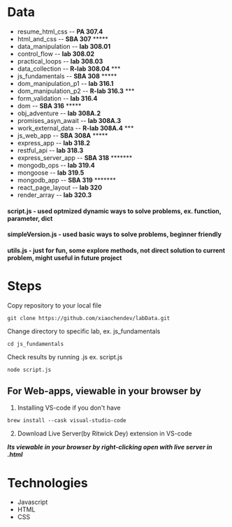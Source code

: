 # Data
- resume_html_css -- __PA 307.4__ 
- html_and_css -- __SBA 307__ *****
- data_manipulation -- __lab 308.01__
- control_flow -- __lab 308.02__
- practical_loops -- __lab 308.03__
- data_collection -- __R-lab 308.04__ ***
- js_fundamentals -- __SBA 308__ *****
- dom_manipulation_p1 -- __lab 316.1__
- dom_manipulation_p2 -- __R-lab 316.3__ ***
- form_validation -- __lab 316.4__
- dom -- __SBA 316__ ***** 
- obj_adventure -- __lab 308A.2__
- promises_asyn_await -- __lab 308A.3__
- work_external_data -- __R-lab 308A.4__ ***
- js_web_app -- __SBA 308A__ *****
- express_app -- __lab 318.2__
- restful_api -- __lab 318.3__
- express_server_app -- __SBA 318__ *******
- mongodb_ops -- __lab 319.4__
- mongoose -- __lab 319.5__ 
- mongodb_app -- __SBA 319__ *******
- react_page_layout -- __lab 320__ 
- render_array -- __lab 320.3__


#### script.js - used optmized dynamic ways to solve problems, ex. function, parameter, dict
#### simpleVersion.js - used basic ways to solve problems, beginner friendly
#### utils.js  - just for fun, some explore methods, not direct solution to current problem, might useful in future project

# Steps
Copy repository to your local file

```
git clone https://github.com/xiaochendev/labData.git
```

Change directory to specific lab, ex. js_fundamentals
```
cd js_fundamentals
```

Check results by running .js ex. script.js 
```
node script.js
```

## For Web-apps, viewable in your browser by 

1. Installing VS-code if you don't have
```
brew install --cask visual-studio-code
```

2. Download Live Server(by Ritwick Dey) extension in VS-code

***Its viewable in your browser by right-clicking open with live server in .html***


# Technologies
- Javascript
- HTML
- CSS
